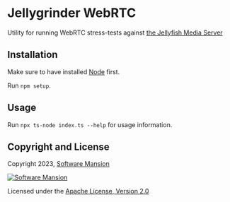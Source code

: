 # Jellygrinder WebRTC

Utility for running WebRTC stress-tests against [the Jellyfish Media Server](https://github.com/jellyfish-dev/jellyfish)

## Installation

Make sure to have installed [Node](https://docs.npmjs.com/downloading-and-installing-node-js-and-npm) first.

Run `npm setup`.

## Usage

Run `npx ts-node index.ts --help` for usage information.

## Copyright and License

Copyright 2023, [Software Mansion](https://swmansion.com/?utm_source=git&utm_medium=readme&utm_campaign=membrane_template_plugin)

[![Software Mansion](https://logo.swmansion.com/logo?color=white&variant=desktop&width=200&tag=membrane-github)](https://swmansion.com/?utm_source=git&utm_medium=readme&utm_campaign=membrane_template_plugin)

Licensed under the [Apache License, Version 2.0](LICENSE)
